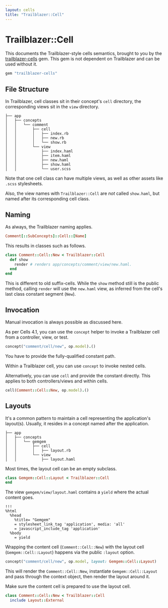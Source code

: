 ```yaml
---
layout: cells
title: "Trailblazer::Cell"
---
```


# Trailblazer::Cell

This documents the Trailblazer-style cells semantics, brought to you by the [trailblazer-cells](https://github.com/trailblazer/trailblazer-cells) gem. This gem is not dependent on Trailblazer and can be used without it.

```ruby
gem "trailblazer-cells"
```

## File Structure

In Trailblazer, cell classes sit in their concept's `cell` directory, the corresponding views sit in the `view` directory.

```
├── app
│   ├── concepts
│   │   └── comment
│   │       ├── cell
│   │       │   ├── index.rb
│   │       │   ├── new.rb
│   │       │   └── show.rb
│   │       └── view
│   │           ├── index.haml
│   │           ├── item.haml
│   │           ├── new.haml
│   │           ├── show.haml
│   │           └── user.scss

```

Note that one cell class can have multiple views, as well as other assets like `.scss` stylesheets.

Also, the view names with `Trailblazer::Cell` are *not* called `show.haml`, but named after its corresponding cell class.

## Naming

As always, the Trailblazer naming applies.

```ruby
Comment[::SubConcepts]::Cell::[Name]
```

This results in classes such as follows.


```ruby
class Comment::Cell::New < Trailblazer::Cell
  def show
    render # renders app/concepts/comment/view/new.haml.
  end
end
```

This is different to old suffix-cells. While the `show` method still is the public method, calling `render` will use the `new.haml` view, as inferred from the cell's last class constant segment (`New`).

## Invocation

Manual invocation is always possible as discussed here.

As per Cells 4.1, you can use the `concept` helper to invoke a Trailblazer cell from a controller, view, or test.

```ruby
concept("comment/cell/new", op.model).()
```

You have to provide the fully-qualified constant path.

Within a Trailblazer cell, you can use `concept` to invoke nested cells.

Alternatively, you can use `cell` and provide the constant directly. This applies to both controllers/views and within cells.

```ruby
cell(Comment::Cell::New, op.model).()
```

## Layouts

It's a common pattern to maintain a cell representing the application's layout(s). Usually, it resides in a concept named after the application.

```
├── app
│   ├── concepts
│   │   └── gemgem
│   │       ├── cell
│   │       │   ├── layout.rb
│   │       └── view
│   │           ├── layout.haml
```

Most times, the layout cell can be an empty subclass.

```ruby
class Gemgem::Cell::Layout < Trailblazer::Cell
end
```

The view `gemgem/view/layout.haml` contains a `yield` where the actual content goes.

```
!!!
%html
  %head
    %title= "Gemgem"
    = stylesheet_link_tag 'application', media: 'all'
    = javascript_include_tag 'application'
  %body
    = yield
```

Wrapping the content cell (`Comment::Cell::New`) with the layout cell (`Gemgem::Cell::Layout`) happens via the public `:layout` option.

```ruby
concept("comment/cell/new", op.model, layout: Gemgem::Cell::Layout)
```

This will render the `Comment::Cell::New`, instantiate `Gemgem::Cell::Layout` and pass through the context object, then render the layout around it.

Make sure the content cell is prepared to use the layout cell.

```ruby
class Comment::Cell::New < Trailblazer::Cell
  include Layout::External
```
